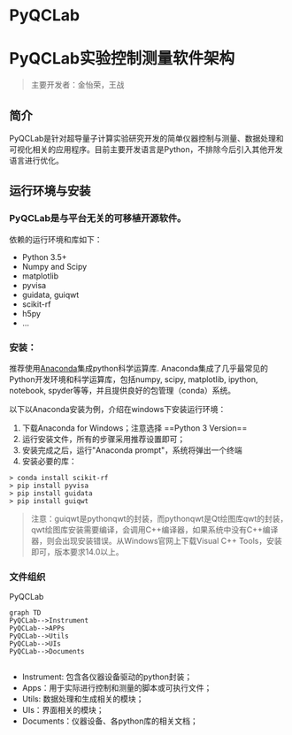 # PyQCLab

# PyQCLab实验控制测量软件架构
> 主要开发者：金怡荣，王战
## 简介
PyQCLab是针对超导量子计算实验研究开发的简单仪器控制与测量、数据处理和可视化相关的应用程序。目前主要开发语言是Python，不排除今后引入其他开发语言进行优化。

## 运行环境与安装

### PyQCLab是与平台无关的可移植开源软件。
依赖的运行环境和库如下：
- Python 3.5+
- Numpy and Scipy
- matplotlib
- pyvisa
- guidata, guiqwt
- scikit-rf
- h5py
- ...

### 安装：
推荐使用[Anaconda](https://www.anaconda.com/download/)集成python科学运算库. Anaconda集成了几乎最常见的Python开发环境和科学运算库，包括numpy, scipy, matplotlib, ipython, notebook, spyder等等，并且提供良好的包管理（conda）系统。

以下以Anaconda安装为例，介绍在windows下安装运行环境：
1. 下载Anaconda for Windows；注意选择 ==Python 3 Version==
2. 运行安装文件，所有的步骤采用推荐设置即可；
3. 安装完成之后，运行"Anaconda prompt"，系统将弹出一个终端
4. 安装必要的库：

```
> conda install scikit-rf
> pip install pyvisa
> pip install guidata
> pip install guiqwt
```
> 注意：guiqwt是pythonqwt的封装，而pythonqwt是Qt绘图库qwt的封装，qwt绘图库安装需要编译，会调用C++编译器，如果系统中没有C++编译器，则会出现安装错误。从Windows官网上下载Visual C++ Tools，安装即可，版本要求14.0以上。

### 文件组织
PyQCLab 
```
graph TD
PyQCLab-->Instrument
PyQCLab-->APPs
PyQCLab-->Utils
PyQCLab-->UIs
PyQCLab-->Documents


```
- Instrument: 包含各仪器设备驱动的python封装；
- Apps：用于实际进行控制和测量的脚本或可执行文件；
- Utils: 数据处理和生成相关的模块；
- UIs：界面相关的模块；
- Documents：仪器设备、各python库的相关文档；

    


